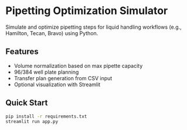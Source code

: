 # Pipetting Optimization Simulator

Simulate and optimize pipetting steps for liquid handling workflows (e.g., Hamilton, Tecan, Bravo) using Python.

## Features
- Volume normalization based on max pipette capacity
- 96/384 well plate planning
- Transfer plan generation from CSV input
- Optional visualization with Streamlit

## Quick Start
```bash
pip install -r requirements.txt
streamlit run app.py
